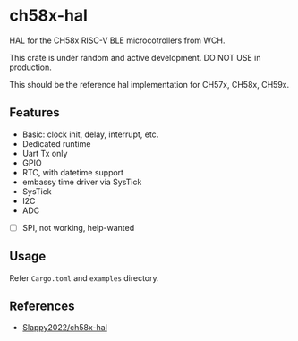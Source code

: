 # ch58x-hal

HAL for the CH58x RISC-V BLE microcotrollers from WCH.

This crate is under random and active development. DO NOT USE in production.

This should be the reference hal implementation for CH57x, CH58x, CH59x.

## Features

- Basic: clock init, delay, interrupt, etc.
- Dedicated runtime
- Uart Tx only
- GPIO
- RTC, with datetime support
- embassy time driver via SysTick
- SysTick
- I2C
- ADC
- [ ] SPI, not working, help-wanted

## Usage

Refer `Cargo.toml` and `examples` directory.

## References

- [Slappy2022/ch58x-hal](https://github.com/Slappy2022/ch58x-hal)
